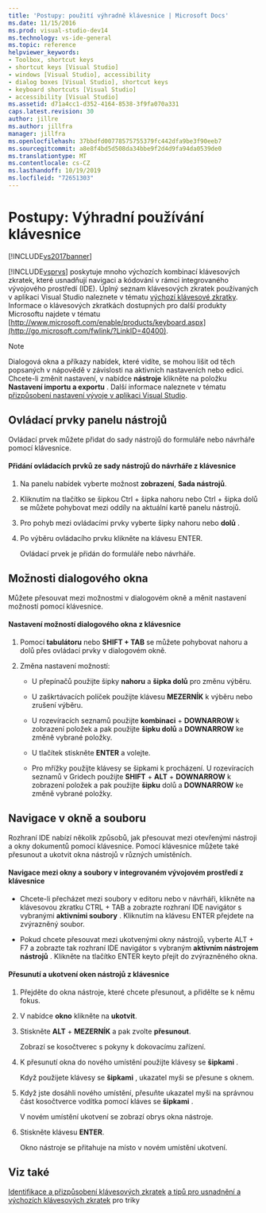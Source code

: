 ```yaml
---
title: 'Postupy: použití výhradně klávesnice | Microsoft Docs'
ms.date: 11/15/2016
ms.prod: visual-studio-dev14
ms.technology: vs-ide-general
ms.topic: reference
helpviewer_keywords:
- Toolbox, shortcut keys
- shortcut keys [Visual Studio]
- windows [Visual Studio], accessibility
- dialog boxes [Visual Studio], shortcut keys
- keyboard shortcuts [Visual Studio]
- accessibility [Visual Studio]
ms.assetid: d71a4cc1-d352-4164-8538-3f9fa070a331
caps.latest.revision: 30
author: jillre
ms.author: jillfra
manager: jillfra
ms.openlocfilehash: 37bbdfd00778575755379fc442dfa9be3f90eeb7
ms.sourcegitcommit: a8e8f4bd5d508da34bbe9f2d4d9fa94da0539de0
ms.translationtype: MT
ms.contentlocale: cs-CZ
ms.lasthandoff: 10/19/2019
ms.locfileid: "72651303"
---
```

# <a name="how-to-use-the-keyboard-exclusively"></a>Postupy: Výhradní používání klávesnice
[!INCLUDE[vs2017banner](../../includes/vs2017banner.md)]

[!INCLUDE[vsprvs](../../includes/vsprvs-md.md)] poskytuje mnoho výchozích kombinací klávesových zkratek, které usnadňují navigaci a kódování v rámci integrovaného vývojového prostředí (IDE). Úplný seznam klávesových zkratek používaných v aplikaci Visual Studio naleznete v tématu [výchozí klávesové zkratky](../../ide/default-keyboard-shortcuts-in-visual-studio.md). Informace o klávesových zkratkách dostupných pro další produkty Microsoftu najdete v tématu [http://www.microsoft.com/enable/products/keyboard.aspx](http://go.microsoft.com/fwlink/?LinkID=40400).

> [!NOTE]
> Dialogová okna a příkazy nabídek, které vidíte, se mohou lišit od těch popsaných v nápovědě v závislosti na aktivních nastaveních nebo edici. Chcete-li změnit nastavení, v nabídce **nástroje** klikněte na položku **Nastavení importu a exportu** . Další informace naleznete v tématu [přizpůsobení nastavení vývoje v aplikaci Visual Studio](https://msdn.microsoft.com/22c4debb-4e31-47a8-8f19-16f328d7dcd3).

## <a name="toolbox-controls"></a>Ovládací prvky panelu nástrojů
 Ovládací prvek můžete přidat do sady nástrojů do formuláře nebo návrháře pomocí klávesnice.

#### <a name="to-add-controls-from-the-toolbox-to-a-designer-from-the-keyboard"></a>Přidání ovládacích prvků ze sady nástrojů do návrháře z klávesnice

1. Na panelu nabídek vyberte možnost **zobrazení**, **Sada nástrojů**.

2. Kliknutím na tlačítko se šipkou Ctrl + šipka nahoru nebo Ctrl + šipka dolů se můžete pohybovat mezi oddíly na aktuální kartě panelu nástrojů.

3. Pro pohyb mezi ovládacími prvky vyberte šipky nahoru nebo **dolů** .

4. Po výběru ovládacího prvku klikněte na klávesu ENTER.

   Ovládací prvek je přidán do formuláře nebo návrháře.

## <a name="dialog-box-options"></a>Možnosti dialogového okna
 Můžete přesouvat mezi možnostmi v dialogovém okně a měnit nastavení možností pomocí klávesnice.

#### <a name="to-set-dialog-box-options-from-the-keyboard"></a>Nastavení možností dialogového okna z klávesnice

1. Pomocí **tabulátoru** nebo **SHIFT + TAB** se můžete pohybovat nahoru a dolů přes ovládací prvky v dialogovém okně.

2. Změna nastavení možností:

    - U přepínačů použijte šipky **nahoru** a **šipka dolů** pro změnu výběru.

    - U zaškrtávacích políček použijte klávesu **MEZERNÍK** k výběru nebo zrušení výběru.

    - U rozevíracích seznamů použijte **kombinaci**  + **DOWNARROW** k zobrazení položek a pak použijte **šipku dolů** a **DOWNARROW** ke změně vybrané položky.

    - U tlačítek stiskněte **ENTER** a volejte.

    - Pro mřížky použijte klávesy se šipkami k procházení. U rozevíracích seznamů v Gridech použijte **SHIFT**  + **ALT**  + **DOWNARROW** k zobrazení položek a pak použijte **šipku** dolů a **DOWNARROW** ke změně vybrané položky.

## <a name="window-and-file-navigation"></a>Navigace v okně a souboru
 Rozhraní IDE nabízí několik způsobů, jak přesouvat mezi otevřenými nástroji a okny dokumentů pomocí klávesnice. Pomocí klávesnice můžete také přesunout a ukotvit okna nástrojů v různých umístěních.

#### <a name="to-navigate-among-windows-and-files-in-the-ide-from-the-keyboard"></a>Navigace mezi okny a soubory v integrovaném vývojovém prostředí z klávesnice

- Chcete-li přecházet mezi soubory v editoru nebo v návrháři, klikněte na klávesovou zkratku CTRL + TAB a zobrazte rozhraní IDE navigátor s vybranými **aktivními soubory** . Kliknutím na klávesu ENTER přejdete na zvýrazněný soubor.

- Pokud chcete přesouvat mezi ukotvenými okny nástrojů, vyberte ALT + F7 a zobrazte tak rozhraní IDE navigátor s vybraným **aktivním nástrojem nástrojů** . Klikněte na tlačítko ENTER keyto přejít do zvýrazněného okna.

#### <a name="to-move-and-dock-tool-windows-from-the-keyboard"></a>Přesunutí a ukotvení oken nástrojů z klávesnice

1. Přejděte do okna nástroje, které chcete přesunout, a přidělte se k němu fokus.

2. V nabídce **okno** klikněte na **ukotvit**.

3. Stiskněte **ALT**  + **MEZERNÍK** a pak zvolte **přesunout**.

     Zobrazí se kosočtverec s pokyny k dokovacímu zařízení.

4. K přesunutí okna do nového umístění použijte klávesy se **šipkami** .

     Když použijete klávesy se **šipkami** , ukazatel myši se přesune s oknem.

5. Když jste dosáhli nového umístění, přesuňte ukazatel myši na správnou část kosočtverce vodítka pomocí kláves se **šipkami** .

     V novém umístění ukotvení se zobrazí obrys okna nástroje.

6. Stiskněte klávesu **ENTER**.

     Okno nástroje se přitahuje na místo v novém umístění ukotvení.

## <a name="see-also"></a>Viz také
 [Identifikace a přizpůsobení klávesových zkratek](../../ide/identifying-and-customizing-keyboard-shortcuts-in-visual-studio.md) [a tipů pro usnadnění a](../../ide/reference/accessibility-tips-and-tricks.md) [výchozích klávesových zkratek](../../ide/default-keyboard-shortcuts-in-visual-studio.md) pro triky
